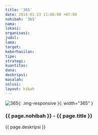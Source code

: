 ```yaml
---
title: '365'
date: 2014-01-23 11:08:00 +07:00
nohibah: '365'
nama:
lokasi:
organisasi:
judul:
lama:
target:
keberhasilan:
tipe:
strategi:
kuantitas:
dana:
deskripsi:
masalah:
solusi:
layout: hibah
---
```


![365](/static/img/hibahcms/365.png){: .img-responsive }{: width="365" }

### {{ page.nohibah }} - {{ page.title }}

{{ page.deskripsi }}
